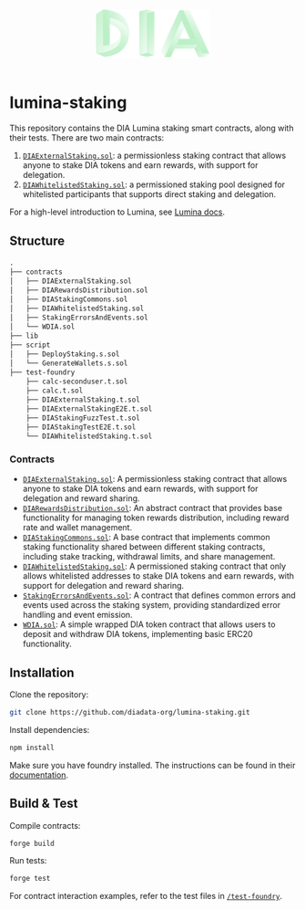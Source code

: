 <p align="center">
    <img src="./assets/DIA_logo.png" alt="Dia logo" width="200" height="auto" style="padding: 20px;">
</p>

# lumina-staking

This repository contains the DIA Lumina staking smart contracts, along with their tests. There are two main contracts:

1. [`DIAExternalStaking.sol`](./contracts/DIAExternalStaking.sol): a permissionless staking contract that allows anyone to stake DIA tokens and earn rewards, with support for delegation.
2. [`DIAWhitelistedStaking.sol`](./contracts/DIAWhitelistedStaking.sol): a permissioned staking pool designed for whitelisted participants that supports direct staking and delegation.

For a high-level introduction to Lumina, see [Lumina docs](https://docs.diadata.org/).

## Structure

```
.
├── contracts
│   ├── DIAExternalStaking.sol
│   ├── DIARewardsDistribution.sol
│   ├── DIAStakingCommons.sol
│   ├── DIAWhitelistedStaking.sol
│   ├── StakingErrorsAndEvents.sol
│   └── WDIA.sol
├── lib
├── script
│   ├── DeployStaking.s.sol
│   └── GenerateWallets.s.sol
├── test-foundry
    ├── calc-seconduser.t.sol
    ├── calc.t.sol
    ├── DIAExternalStaking.t.sol
    ├── DIAExternalStakingE2E.t.sol
    ├── DIAStakingFuzzTest.t.sol
    ├── DIAStakingTestE2E.t.sol
    └── DIAWhitelistedStaking.t.sol
```

### Contracts

- [`DIAExternalStaking.sol`](./contracts/DIAExternalStaking.sol): A permissionless staking contract that allows anyone to stake DIA tokens and earn rewards, with support for delegation and reward sharing.
- [`DIARewardsDistribution.sol`](./contracts/DIARewardsDistribution.sol): An abstract contract that provides base functionality for managing token rewards distribution, including reward rate and wallet management.
- [`DIAStakingCommons.sol`](./contracts/DIAStakingCommons.sol): A base contract that implements common staking functionality shared between different staking contracts, including stake tracking, withdrawal limits, and share management.
- [`DIAWhitelistedStaking.sol`](./contracts/DIAWhitelistedStaking.sol): A permissioned staking contract that only allows whitelisted addresses to stake DIA tokens and earn rewards, with support for delegation and reward sharing.
- [`StakingErrorsAndEvents.sol`](./contracts/StakingErrorsAndEvents.sol): A contract that defines common errors and events used across the staking system, providing standardized error handling and event emission.
- [`WDIA.sol`](./contracts/WDIA.sol): A simple wrapped DIA token contract that allows users to deposit and withdraw DIA tokens, implementing basic ERC20 functionality.

## Installation

Clone the repository:

```bash
git clone https://github.com/diadata-org/lumina-staking.git
```

Install dependencies:

```bash
npm install
```

Make sure you have foundry installed. The instructions can be found in their [documentation](https://book.getfoundry.sh/getting-started/installation).

## Build & Test

Compile contracts:

```bash
forge build
```

Run tests:

```bash
forge test
```

For contract interaction examples, refer to the test files in [`/test-foundry`](./test-foundry/).
